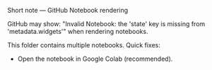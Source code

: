 Short note — GitHub Notebook rendering

GitHub may show: "Invalid Notebook: the 'state' key is missing from 'metadata.widgets'" when rendering notebooks.

This folder contains multiple notebooks. Quick fixes:

- Open the notebook in Google Colab (recommended).